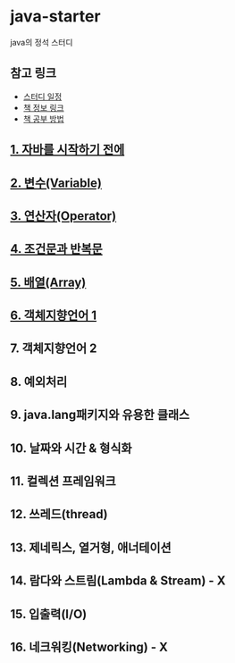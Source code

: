 # java-starter
java의 정석 스터디

## 참고 링크
- [스터디 일정](https://docs.google.com/spreadsheets/d/1cDCIDRYaacL87n_VOvuyF7EEgXeajC8p7axvxzYmIVE/edit#gid=0)
- [책 정보 링크](https://www.aladin.co.kr/shop/wproduct.aspx?ItemId=76083001)
- [책 공부 방법](https://soozl91.tistory.com/42)

## [1. 자바를 시작하기 전에](https://github.com/koreaman9109/java-starter/tree/main/01.%20%EC%9E%90%EB%B0%94%EB%A5%BC%20%EC%8B%9C%EC%9E%91%ED%95%98%EA%B8%B0%20%EC%A0%84%EC%97%90)
## [2. 변수(Variable)](https://github.com/koreaman9109/java-starter/tree/main/02.%20%EB%B3%80%EC%88%98%20variable)
## [3. 연산자(Operator)](https://github.com/koreaman9109/java-starter/tree/main/03.%20%EC%97%B0%EC%82%B0%EC%9E%90)
## [4. 조건문과 반복문](https://github.com/koreaman9109/java-starter/tree/main/03.%20%EC%97%B0%EC%82%B0%EC%9E%90)
## [5. 배열(Array)](https://github.com/koreaman9109/java-starter/tree/main/05.%20%EB%B0%B0%EC%97%B4%20array)
## [6. 객체지향언어 1](https://github.com/koreaman9109/java-starter/tree/main/05.%20%EB%B0%B0%EC%97%B4%20array)
## 7. 객체지향언어 2
## 8. 예외처리
## 9. java.lang패키지와 유용한 클래스
## 10. 날짜와 시간 & 형식화
## 11. 컬렉션 프레임워크
## 12. 쓰레드(thread)
## 13. 제네릭스, 열거형, 애너테이션
## 14. 람다와 스트림(Lambda & Stream) - X
## 15. 입출력(I/O)
## 16. 네크워킹(Networking) - X



